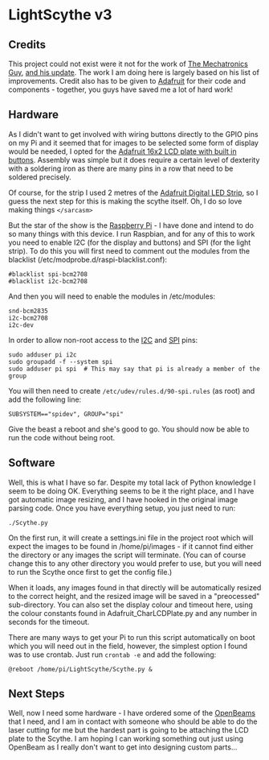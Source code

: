 # LightScythe v3 #
## Credits ##
This project could not exist were it not for the work of [The Mechatronics Guy][mech],
[and his update][mech2].  The work I am doing here is largely based on his list of
improvements.  Credit also has to be given to [Adafruit][adafruit] for their code and
components - together, you guys have saved me a lot of hard work!

## Hardware ##
As I didn't want to get involved with wiring buttons directly to the GPIO pins on my Pi
and it seemed that for images to be selected some form of display would be needed, I
opted for the [Adafruit 16x2 LCD plate with built in buttons][ada]. Assembly was simple
but it does require a certain level of dexterity with a soldering iron as there are many
pins in a row that need to be soldered precisely.

Of course, for the strip I used 2 metres of the [Adafruit Digital LED Strip][ada2], so
I guess the next step for this is making the scythe itself. Oh, I do so love making things
`</sarcasm>`

But the star of the show is the [Raspberry Pi][rpi] - I have done and intend to do so many
things with this device. I run Raspbian, and for any of this to work you need to enable I2C
(for the display and buttons) and SPI (for the light strip).  To do this you will first
need to comment out the modules from the blacklist (/etc/modprobe.d/raspi-blacklist.conf):

    #blacklist spi-bcm2708
    #blacklist i2c-bcm2708

And then you will need to enable the modules in /etc/modules:

    snd-bcm2835
    i2c-bcm2708
    i2c-dev

In order to allow non-root access to the [I2C][i2c] and [SPI][spi] pins:

    sudo adduser pi i2c
    sudo groupadd -f --system spi
    sudo adduser pi spi  # This may say that pi is already a member of the group

You will then need to create `/etc/udev/rules.d/90-spi.rules` (as root) and add
the following line:

    SUBSYSTEM=="spidev", GROUP="spi"

Give the beast a reboot and she's good to go.  You should now be able to run the
code without being root.

## Software ##
Well, this is what I have so far.  Despite my total lack of Python knowledge I seem
to be doing OK. Everything seems to be it the right place, and I have got automatic
image resizing, and I have hooked in the original image parsing code.  Once you have
everything setup, you just need to run:

    ./Scythe.py

On the first run, it will create a settings.ini file in the project root which will expect
the images to be found in /home/pi/images - if it cannot find either the directory or any
images the script will terminate.  (You can of course change this to any other directory
you would prefer to use, but you will need to run the Scythe once first to get the config
file.)

When it loads, any images found in that directly will be automatically resized to the
correct height, and the resized image will be saved in a "preocessed" sub-directory. You 
can also set the display colour and timeout here, using the colour constants found in 
Adafruit_CharLCDPlate.py and any number in seconds for the timeout.

There are many ways to get your Pi to run this script automatically on boot which you
will need out in the field, however, the simplest option I found was to use crontab. 
Just run `crontab -e` and add the following:

    @reboot /home/pi/LightScythe/Scythe.py &

## Next Steps ##
Well, now I need some hardware - I have ordered some of the [OpenBeams][openbeam] that
I need, and I am in contact with someone who should be able to do the laser cutting
for me but the hardest part is going to be attaching the LCD plate to the Scythe. I
am hoping I can working something out just using OpenBeam as I really don't want to
get into designing custom parts...

[mech]: https://sites.google.com/site/mechatronicsguy/lightscythe
[mech2]: https://sites.google.com/site/mechatronicsguy/lightscythe-v2
[adafruit]: https://learn.adafruit.com/light-painting-with-raspberry-pi
[ada]: https://learn.adafruit.com/adafruit-16x2-character-lcd-plus-keypad-for-raspberry-pi
[ada2]: https://learn.adafruit.com/digital-led-strip
[rpi]: http://www.raspberrypi.org/
[i2c]: http://skpang.co.uk/blog/archives/575
[spi]: http://quick2wire.com/non-root-access-to-spi-on-the-pi/
[openbeam]: http://www.openbeamusa.com/